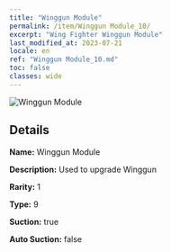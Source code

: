 ```yaml
---
title: "Winggun Module"
permalink: /item/Winggun Module_10/
excerpt: "Wing Fighter Winggun Module"
last_modified_at: 2023-07-21
locale: en
ref: "Winggun Module_10.md"
toc: false
classes: wide
---
```



 ![Winggun Module](/images/item/Winggun_Module_p.png)



## Details

 **Name:** Winggun Module 

 **Description:** Used to upgrade Winggun

 **Rarity:** 1 

 **Type:** 9 

 **Suction:** true 

 **Auto Suction:** false 


